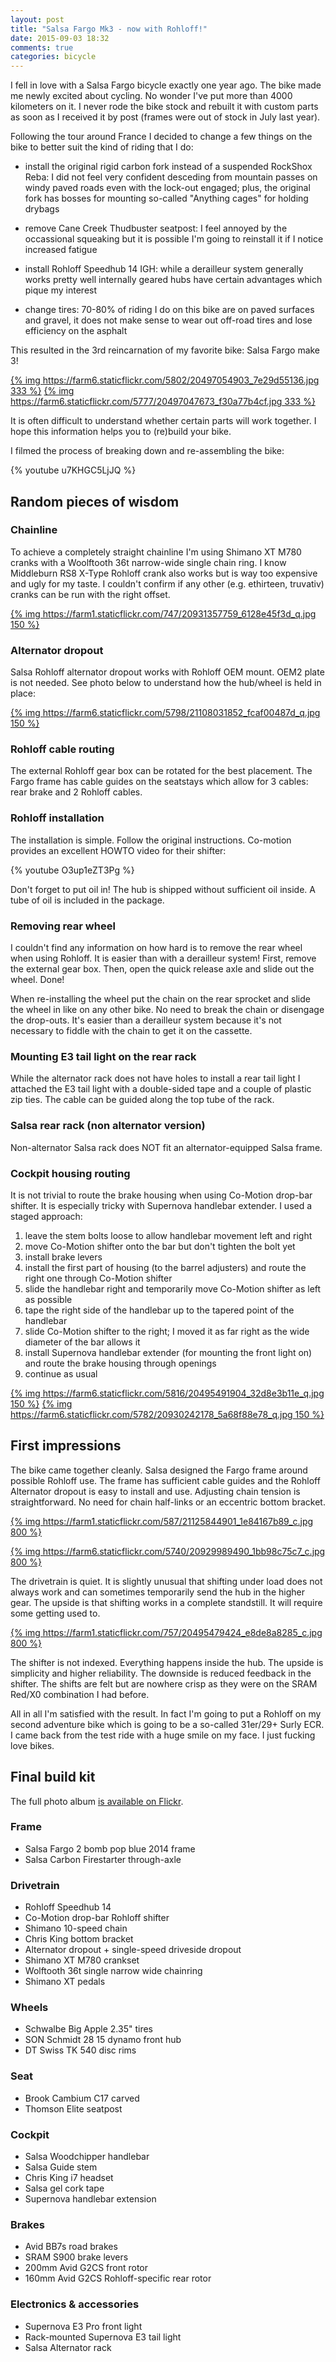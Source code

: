 ```yaml
---
layout: post
title: "Salsa Fargo Mk3 - now with Rohloff!"
date: 2015-09-03 18:32
comments: true
categories: bicycle
---
```


I fell in love with a Salsa Fargo bicycle exactly one year ago. The bike made me newly excited about cycling. No wonder I've put more than 4000 kilometers on it. I never rode the bike stock and rebuilt it with custom parts as soon as I received it by post (frames were out of stock in July last year).

Following the tour around France I decided to change a few things on the bike to better suit the kind of riding that I do:

 * install the original rigid carbon fork instead of a suspended RockShox Reba: I did not feel very confident desceding from mountain passes on windy paved roads even with the lock-out engaged; plus, the original fork has bosses for mounting so-called "Anything cages" for holding drybags

 * remove Cane Creek Thudbuster seatpost: I feel annoyed by the occassional squeaking but it is possible I'm going to reinstall it if I notice increased fatigue
 
 * install Rohloff Speedhub 14 IGH: while a derailleur system generally works pretty well internally geared hubs have certain advantages which pique my interest

 * change tires: 70-80% of riding I do on this bike are on paved surfaces and gravel, it does not make sense to wear out off-road tires and lose efficiency on the asphalt
 
This resulted in the 3rd reincarnation of my favorite bike: Salsa Fargo make 3!

[{% img https://farm6.staticflickr.com/5802/20497054903_7e29d55136.jpg 333 %}](https://www.flickr.com/photos/tentaclephotos/20497054903) [{% img https://farm6.staticflickr.com/5777/20497047673_f30a77b4cf.jpg 333 %}](https://www.flickr.com/photos/tentaclephotos/20497047673)

It is often difficult to understand whether certain parts will work together. I hope this information helps you to (re)build your bike.

I filmed the process of breaking down and re-assembling the bike:

{% youtube u7KHGC5LjJQ %}

## Random pieces of wisdom

### Chainline

To achieve a completely straight chainline I'm using Shimano XT M780 cranks with a Woolftooth 36t narrow-wide single chain ring. I know Middleburn RS8 X-Type Rohloff crank also works but is way too expensive and ugly for my taste. I couldn't confirm if any other (e.g. ethirteen, truvativ) cranks can be run with the right offset.

[{% img https://farm1.staticflickr.com/747/20931357759_6128e45f3d_q.jpg 150 %}](https://www.flickr.com/photos/tentaclephotos/20931357759)

### Alternator dropout

Salsa Rohloff alternator dropout works with Rohloff OEM mount. OEM2 plate is not needed. See photo below to understand how the hub/wheel is held in place:

[{% img https://farm6.staticflickr.com/5798/21108031852_fcaf00487d_q.jpg 150 %}](https://www.flickr.com/photos/tentaclephotos/21108031852)

### Rohloff cable routing

The external Rohloff gear box can be rotated for the best placement. The Fargo frame has cable guides on the seatstays which allow for 3 cables: rear brake and 2 Rohloff cables.

### Rohloff installation

The installation is simple. Follow the original instructions. Co-motion provides an excellent HOWTO video for their shifter:

{% youtube O3up1eZT3Pg %}

Don't forget to put oil in! The hub is shipped without sufficient oil inside. A tube of oil is included in the package.

### Removing rear wheel

I couldn't find any information on how hard is to remove the rear wheel when using Rohloff. It is easier than with a derailleur system! First, remove the external gear box. Then, open the quick release axle and slide out the wheel. Done!

When re-installing the wheel put the chain on the rear sprocket and slide the wheel in like on any other bike. No need to break the chain or disengage the drop-outs. It's easier than a derailleur system because it's not necessary to fiddle with the chain to get it on the cassette.

### Mounting E3 tail light on the rear rack

While the alternator rack does not have holes to install a rear tail light I attached the E3 tail light with a double-sided tape and a couple of plastic zip ties. The cable can be guided along the top tube of the rack.

### Salsa rear rack (non alternator version)

Non-alternator Salsa rack does NOT fit an alternator-equipped Salsa frame.

### Cockpit housing routing

It is not trivial to route the brake housing when using Co-Motion drop-bar shifter. It is especially tricky with Supernova handlebar extender. I used a staged approach:

 1. leave the stem bolts loose to allow handlebar movement left and right
 2. move Co-Motion shifter onto the bar but don't tighten the bolt yet
 3. install brake levers
 4. install the first part of housing (to the barrel adjusters) and route the right one through Co-Motion shifter
 5. slide the handlebar right and temporarily move Co-Motion shifter as left as possible
 6. tape the right side of the handlebar up to the tapered point of the handlebar
 7. slide Co-Motion shifter to the right; I moved it as far right as the wide diameter of the bar allows it
 8. install Supernova handlebar extender (for mounting the front light on) and route the brake housing through openings
 9. continue as usual

[{% img https://farm6.staticflickr.com/5816/20495491904_32d8e3b11e_q.jpg 150 %}](https://www.flickr.com/photos/tentaclephotos/20495491904) [{% img https://farm6.staticflickr.com/5782/20930242178_5a68f88e78_q.jpg 150 %}](https://www.flickr.com/photos/tentaclephotos/20930242178)

## First impressions

The bike came together cleanly. Salsa designed the Fargo frame around possible Rohloff use. The frame has sufficient cable guides and the Rohloff Alternator dropout is easy to install and use. Adjusting chain tension is straightforward. No need for chain half-links or an eccentric bottom bracket.

[{% img https://farm1.staticflickr.com/587/21125844901_1e84167b89_c.jpg 800 %}](https://www.flickr.com/photos/tentaclephotos/21125844901)

[{% img https://farm6.staticflickr.com/5740/20929989490_1bb98c75c7_c.jpg 800 %}](https://www.flickr.com/photos/tentaclephotos/20929989490)

The drivetrain is quiet. It is slightly unusual that shifting under load does not always work and can sometimes temporarily send the hub in the higher gear. The upside is that shifting works in a complete standstill. It will require some getting used to.

[{% img https://farm1.staticflickr.com/757/20495479424_e8de8a8285_c.jpg 800 %}](https://www.flickr.com/photos/tentaclephotos/20495479424)

The shifter is not indexed. Everything happens inside the hub. The upside is simplicity and higher reliability. The downside is reduced feedback in the shifter. The shifts are felt but are nowhere crisp as they were on the SRAM Red/X0 combination I had before.

All in all I'm satisfied with the result. In fact I'm going to put a Rohloff on my second adventure bike which is going to be a so-called 31er/29+ Surly ECR. I came back from the test ride with a huge smile on my face. I just fucking love bikes.

## Final build kit

The full photo album [is available on Flickr](https://www.flickr.com/photos/tentaclephotos/albums/72157658151072695).

### Frame

 * Salsa Fargo 2 bomb pop blue 2014 frame
 * Salsa Carbon Firestarter through-axle

### Drivetrain

 * Rohloff Speedhub 14
 * Co-Motion drop-bar Rohloff shifter
 * Shimano 10-speed chain
 * Chris King bottom bracket
 * Alternator dropout + single-speed driveside dropout
 * Shimano XT M780 crankset
 * Wolftooth 36t single narrow wide chainring
 * Shimano XT pedals
 
### Wheels

 * Schwalbe Big Apple 2.35" tires
 * SON Schmidt 28 15 dynamo front hub
 * DT Swiss TK 540 disc rims

### Seat

 * Brook Cambium C17 carved
 * Thomson Elite seatpost

### Cockpit

 * Salsa Woodchipper handlebar
 * Salsa Guide stem
 * Chris King i7 headset
 * Salsa gel cork tape
 * Supernova handlebar extension

### Brakes

 * Avid BB7s road brakes
 * SRAM S900 brake levers
 * 200mm Avid G2CS front rotor
 * 160mm Avid G2CS Rohloff-specific rear rotor

### Electronics & accessories

 * Supernova E3 Pro front light
 * Rack-mounted Supernova E3 tail light
 * Salsa Alternator rack
